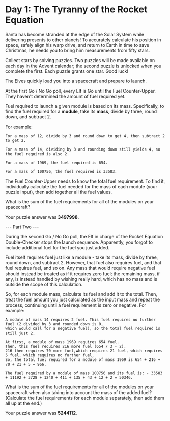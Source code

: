 # Day 1: The Tyranny of the Rocket Equation 

Santa has become stranded at the edge of the Solar System while delivering presents to other planets! To accurately calculate his position in space, safely align his warp drive, and return to Earth in time to save Christmas, he needs you to bring him measurements from fifty stars.

Collect stars by solving puzzles. Two puzzles will be made available on each day in the Advent calendar; the second puzzle is unlocked when you complete the first. Each puzzle grants one star. Good luck!

The Elves quickly load you into a spacecraft and prepare to launch.

At the first Go / No Go poll, every Elf is Go until the Fuel Counter-Upper. They haven't determined the amount of fuel required yet.

Fuel required to launch a given module is based on its mass. Specifically, to find the fuel required for a **module**, take its **mass**, divide by three, round down, and subtract 2.

For example:

    For a mass of 12, divide by 3 and round down to get 4, then subtract 2 to get 2.

    For a mass of 14, dividing by 3 and rounding down still yields 4, so the fuel required is also 2.

    For a mass of 1969, the fuel required is 654.

    For a mass of 100756, the fuel required is 33583.

The Fuel Counter-Upper needs to know the total fuel requirement. To find it, individually calculate the fuel needed for the mass of each module (your puzzle input), then add together all the fuel values.

What is the sum of the fuel requirements for all of the modules on your spacecraft?

Your puzzle answer was **3497998**.

--- Part Two ---

During the second Go / No Go poll, the Elf in charge of the Rocket Equation Double-Checker stops the launch sequence. Apparently, you forgot to include additional fuel for the fuel you just added.

Fuel itself requires fuel just like a module - take its mass, divide by three, round down, and subtract 2. However, that fuel also requires fuel, and that fuel requires fuel, and so on. Any mass that would require negative fuel should instead be treated as if it requires zero fuel; the remaining mass, if any, is instead handled by wishing really hard, which has no mass and is outside the scope of this calculation.

So, for each module mass, calculate its fuel and add it to the total. Then, treat the fuel amount you just calculated as the input mass and repeat the process, continuing until a fuel requirement is zero or negative. For example:

    A module of mass 14 requires 2 fuel. This fuel requires no further fuel (2 divided by 3 and rounded down is 0, 
    which would call for a negative fuel), so the total fuel required is still just 2.
    
    At first, a module of mass 1969 requires 654 fuel. 
    Then, this fuel requires 216 more fuel (654 / 3 - 2). 
    216 then requires 70 more fuel,which requires 21 fuel, which requires 5 fuel, which requires no further fuel. 
    So, the total fuel required for a module of mass 1969 is 654 + 216 + 70 + 21 + 5 = 966.
    
    The fuel required by a module of mass 100756 and its fuel is: - 33583 + 11192 + 3728 + 1240 + 411 + 135 + 43 + 12 + 2 = 50346.

What is the sum of the fuel requirements for all of the modules on your spacecraft when also taking into account the mass of the added fuel? (Calculate the fuel requirements for each module separately, then add them all up at the end.)

Your puzzle answer was **5244112**.
